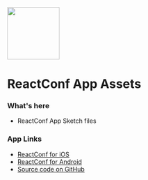 <img src="https://thinkmill.github.io/react-conf-app/img/reactConf.png" width="120" />

# ReactConf App Assets

### What's here
- ReactConf App Sketch files

### App Links
- [ReactConf for iOS](https://itunes.apple.com/au/app/reactconf2017/id1212174348?mt=8)
- [ReactConf for Android](https://play.google.com/store/apps/details?id=com.reactconf2017)
- [Source code on GitHub](https://github.com/Thinkmill/react-conf-app)
